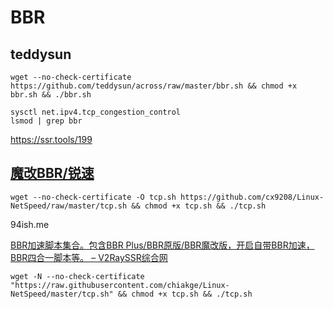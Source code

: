 # BBR

## teddysun

```
wget --no-check-certificate https://github.com/teddysun/across/raw/master/bbr.sh && chmod +x bbr.sh && ./bbr.sh
```

```
sysctl net.ipv4.tcp_congestion_control
lsmod | grep bbr
```

https://ssr.tools/199



## [魔改BBR/锐速](https://ssr.tools/1217)

```shell
wget --no-check-certificate -O tcp.sh https://github.com/cx9208/Linux-NetSpeed/raw/master/tcp.sh && chmod +x tcp.sh && ./tcp.sh
```

94ish.me



[BBR加速脚本集合。包含BBR Plus/BBR原版/BBR魔改版，开启自带BBR加速，BBR四合一脚本等。 – V2RaySSR综合网](https://www.v2rayssr.com/bbr.html)

```
wget -N --no-check-certificate "https://raw.githubusercontent.com/chiakge/Linux-NetSpeed/master/tcp.sh" && chmod +x tcp.sh && ./tcp.sh
```

